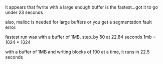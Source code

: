 it appears that fwrite with a large enough buffer is the fastest...got it to go under 23 seconds

also, malloc is needed for large buffers or you get a segmentation fault error.

fastest run was with a buffer of 1MB, step_by 50 at 22.84 seconds
1mb = 1024 * 1024

with a buffer of 1MB and writing blocks of 100 at a time, it runs in 22.5 seconds